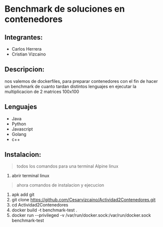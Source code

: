 # Benchmark de soluciones en contenedores
## Integrantes:
+ Carlos Herrera
+ Cristian Vizcaino
## Descripcion: 
nos valemos de dockerfiles, para preparar contenedores
con el fin de hacer un benchmark de cuanto tardan distintos 
lenguajes en ejecutar la multiplicacion de 2 matrices 100x100
## Lenguajes
+ Java
+ Python
+ Javascript
+ Golang
+ c++
## Instalacion:
> todos los comandos para una terminal Alpine linux
1. abrir terminal linux
> ahora comandos de instalacion y ejecucion
1. apk add git
2. git clone https://github.com/Cesarvizcaino/Actividad2Contenedores.git
3. cd Actividad2Contenedores
4. docker build -t benchmark-test .
5. docker run --privileged -v /var/run/docker.sock:/var/run/docker.sock benchmark-test
